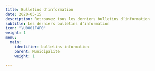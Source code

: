 ```yaml
---
title: Bulletins d’information
date: 2020-05-15
description: Retrouvez tous les derniers bulletins d’information
subtitle: Les derniers bulletins d’information
icon: "\U0001F4F0"
weight: 1
menu:
  main:
    identifier: bulletins-information
    parent: Municipalité
    weight: 1

---
```

